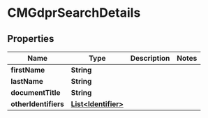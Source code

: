 

# CMGdprSearchDetails


## Properties

| Name | Type | Description | Notes |
|------------ | ------------- | ------------- | -------------|
|**firstName** | **String** |  |  |
|**lastName** | **String** |  |  |
|**documentTitle** | **String** |  |  |
|**otherIdentifiers** | [**List&lt;Identifier&gt;**](Identifier.md) |  |  |




